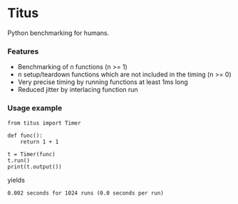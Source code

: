 # Titus

Python benchmarking for humans.

### Features

* Benchmarking of n functions (n >= 1)
* n setup/teardown functions which are not included in the timing (n >= 0)
* Very precise timing by running functions at least 1ms long
* Reduced jitter by interlacing function run

### Usage example

    from titus import Timer
    
    def func():
        return 1 + 1
    
    t = Timer(func)
    t.run()
    print(t.output())

yields

    0.002 seconds for 1024 runs (0.0 seconds per run)

